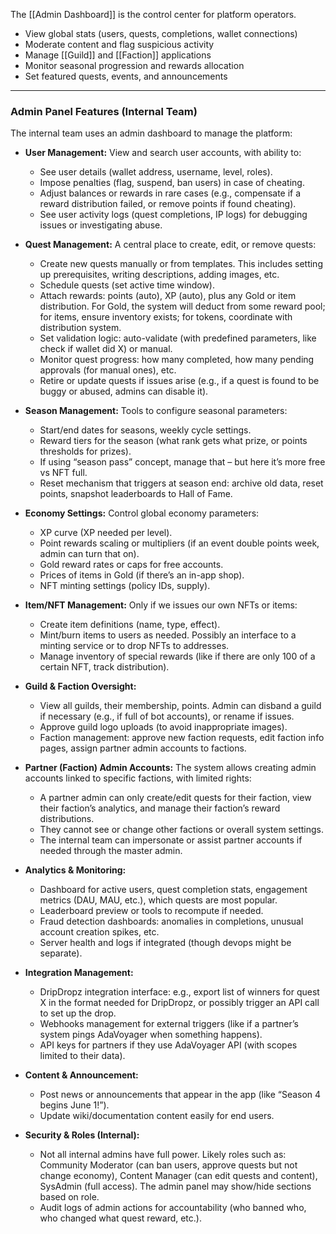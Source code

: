 The [[Admin Dashboard]] is the control center for platform operators.

- View global stats (users, quests, completions, wallet connections)
- Moderate content and flag suspicious activity
- Manage [[Guild]] and [[Faction]] applications
- Monitor seasonal progression and rewards allocation
- Set featured quests, events, and announcements

---

### **Admin Panel Features (Internal Team)**  

The internal team uses an admin dashboard to manage the platform:

- **User Management:** View and search user accounts, with ability to:
    - See user details (wallet address, username, level, roles).    
    - Impose penalties (flag, suspend, ban users) in case of cheating.    
    - Adjust balances or rewards in rare cases (e.g., compensate if a reward distribution failed, or remove points if found cheating).    
    - See user activity logs (quest completions, IP logs) for debugging issues or investigating abuse.    

- **Quest Management:** A central place to create, edit, or remove quests:
    - Create new quests manually or from templates. This includes setting up prerequisites, writing descriptions, adding images, etc.    
    - Schedule quests (set active time window).    
    - Attach rewards: points (auto), XP (auto), plus any Gold or item distribution. For Gold, the system will deduct from some reward pool; for items, ensure inventory exists; for tokens, coordinate with distribution system.    
    - Set validation logic: auto-validate (with predefined parameters, like check if wallet did X) or manual.    
    - Monitor quest progress: how many completed, how many pending approvals (for manual ones), etc.    
    - Retire or update quests if issues arise (e.g., if a quest is found to be buggy or abused, admins can disable it).    

- **Season Management:** Tools to configure seasonal parameters:
    - Start/end dates for seasons, weekly cycle settings.    
    - Reward tiers for the season (what rank gets what prize, or points thresholds for prizes). 
    - If using “season pass” concept, manage that – but here it’s more free vs NFT full.    
    - Reset mechanism that triggers at season end: archive old data, reset points, snapshot leaderboards to Hall of Fame.    

- **Economy Settings:** Control global economy parameters:
    - XP curve (XP needed per level).    
    - Point rewards scaling or multipliers (if an event double points week, admin can turn that on).    
    - Gold reward rates or caps for free accounts.    
    - Prices of items in Gold (if there’s an in-app shop).    
    - NFT minting settings (policy IDs, supply).    

- **Item/NFT Management:** Only if we issues our own NFTs or items:
    - Create item definitions (name, type, effect).    
    - Mint/burn items to users as needed. Possibly an interface to a minting service or to drop NFTs to addresses.    
    - Manage inventory of special rewards (like if there are only 100 of a certain NFT, track distribution).    

- **Guild & Faction Oversight:**
    - View all guilds, their membership, points. Admin can disband a guild if necessary (e.g., if full of bot accounts), or rename if issues.    
    - Approve guild logo uploads (to avoid inappropriate images).    
    - Faction management: approve new faction requests, edit faction info pages, assign partner admin accounts to factions.    

- **Partner (Faction) Admin Accounts:** The system allows creating admin accounts linked to specific factions, with limited rights:
    - A partner admin can only create/edit quests for their faction, view their faction’s analytics, and manage their faction’s reward distributions.    
    - They cannot see or change other factions or overall system settings.    
    - The internal team can impersonate or assist partner accounts if needed through the master admin.    

- **Analytics & Monitoring:**
    - Dashboard for active users, quest completion stats, engagement metrics (DAU, MAU, etc.), which quests are most popular.    
    - Leaderboard preview or tools to recompute if needed.    
    - Fraud detection dashboards: anomalies in completions, unusual account creation spikes, etc.    
    - Server health and logs if integrated (though devops might be separate).    

- **Integration Management:**
    - DripDropz integration interface: e.g., export list of winners for quest X in the format needed for DripDropz, or possibly trigger an API call to set up the drop.    
    - Webhooks management for external triggers (like if a partner’s system pings AdaVoyager when something happens).    
    - API keys for partners if they use AdaVoyager API (with scopes limited to their data).    

- **Content & Announcement:**
    - Post news or announcements that appear in the app (like “Season 4 begins June 1!”).    
    - Update wiki/documentation content easily for end users.    

- **Security & Roles (Internal):**
    - Not all internal admins have full power. Likely roles such as: Community Moderator (can ban users, approve quests but not change economy), Content Manager (can edit quests and content), SysAdmin (full access). The admin panel may show/hide sections based on role.    
    - Audit logs of admin actions for accountability (who banned who, who changed what quest reward, etc.).